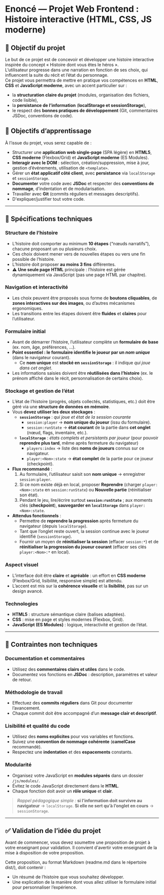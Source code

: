 # Enoncé — Projet Web Frontend : Histoire interactive (HTML, CSS, JS moderne)

## 🎯 Objectif du projet ##
Le but de ce projet est de concevoir et développer une histoire interactive inspirée du concept « Histoire dont vous êtes le héros ».  
L’utilisateur progresse dans une narration en fonction de ses choix, qui influencent la suite du récit et l’état du personnage.  
Ce projet vous permettra de mettre en pratique vos compétences en **HTML**, **CSS** et **JavaScript moderne**, avec un accent particulier sur :
- la **structuration claire du projet** (modules, organisation des fichiers, code lisible),
- la **persistance de l’information** (**localStorage et sessionStorage**),
- le respect des **bonnes pratiques de développement** (Git, commentaires JSDoc, conventions de code).

## 🎯 Objectifs d’apprentissage ##

À l’issue du projet, vous serez capable de :
- Structurer une **application web single‑page** (SPA légère) en **HTML5**, **CSS moderne** (Flexbox/Grid) et **JavaScript moderne** (ES Modules).
- **Interagir avec le DOM** : sélection, création/suppression, mise à jour, gestion d’événements, utilisation de `<template>`.
- Gérer un **état applicatif côté client**, avec **persistance** via `localStorage` et `sessionStorage`.
- **Documenter** votre code avec **JSDoc** et respecter des **conventions de nommage**, d’indentation et de modularisation.
- Travailler avec **Git** (commits réguliers et messages descriptifs).
- D'expliquer/justifier tout votre code. 

---

## 🔧 Spécifications techniques

### Structure de l’histoire
- L’histoire doit comporter au minimum **10 étapes** (“nœuds narratifs”), chacune proposant un ou plusieurs choix.
- Ces choix doivent mener vers de nouvelles étapes ou vers une fin possible de l’histoire.
- L’histoire doit proposer **au moins 3 fins** différentes.
- ⚠️ **Une seule page HTML** principale : l’histoire est gérée dynamiquement via JavaScript (pas une page HTML par chapitre).

### Navigation et interactivité
- Les choix peuvent être proposés sous forme de **boutons cliquables**, de **zones interactives sur des images**, ou d’autres mécanismes ergonomiques.
- Les transitions entre les étapes doivent être **fluides** et **claires** pour l’utilisateur.

### Formulaire initial
- Avant de démarrer l’histoire, l’utilisateur complète un **formulaire de base** (ex. nom, âge, préférences, …).
- **Point essentiel : le formulaire identifie le joueur par un _nom unique_** (dans le navigateur courant).
  - Ce **nom unique** est **stocké en `sessionStorage`** : il indique *qui joue dans cet onglet*.
- Les informations saisies doivent être **réutilisées dans l’histoire** (ex. le prénom affiché dans le récit, personnalisation de certains choix).

### Stockage et gestion de l’état
- L’état de l’histoire (progrès, objets collectés, statistiques, etc.) doit être géré via une **structure de données en mémoire**.
- Vous **devez utiliser les deux stockages** :
  - **`sessionStorage`** : *qui joue et état de la session courante*
    - `session:player` → **nom unique du joueur** (issu du formulaire).
    - `session:runState` → **état courant** de la partie dans **cet onglet** (nœud, flags, inventaire, etc.).
  - **`localStorage`** : *états complets et persistants par joueur* (pour pouvoir **reprendre plus tard**, même après fermeture du navigateur)
    - `players:index` → liste des **noms de joueurs** connus sur ce navigateur.
    - `player:<Nom>:state` → **état complet** de la partie pour ce joueur (checkpoint).
- **Flux recommandé** :
  1. Au formulaire, l’utilisateur saisit son **nom unique** → enregistrer `session:player`.
  2. Si ce nom existe déjà en local, proposer **Reprendre** (charger `player:<Nom>:state` en `session:runState`) ou **Nouvelle partie** (réinitialiser son état).
  3. Pendant le jeu, lire/écrire surtout **`session:runState`** ; aux moments clés (**checkpoint**), **sauvegarder en `localStorage`** dans `player:<Nom>:state`.
- **Attendus fonctionnels** :
  - Permettre de **reprendre la progression** après fermeture du navigateur (depuis `localStorage`).
  - Tant que l’onglet reste ouvert, la session continue avec le joueur identifié (`sessionStorage`).
  - Fournir un moyen de **réinitialiser la session** (effacer `session:*`) et de **réinitialiser la progression du joueur courant** (effacer ses clés `player:<Nom>:*` en local).

### Aspect visuel
- L’interface doit être **claire** et **agréable** : un effort en **CSS moderne** (Flexbox/Grid, lisibilité, responsive simple) est attendu.
- L’accent est mis sur la **cohérence visuelle** et la **lisibilité**, pas sur un design avancé.

### Technologies
- **HTML5** : structure sémantique claire (balises adaptées).
- **CSS** : mise en page et styles modernes (Flexbox, Grid).
- **JavaScript (ES Modules)** : logique, interactivité et gestion de l’état.

---

## 📌 Contraintes non techniques

### Documentation et commentaires
- Utilisez des **commentaires clairs et utiles** dans le code.
- Documentez vos fonctions en **JSDoc** : description, paramètres et valeur de retour.

### Méthodologie de travail
- Effectuez des **commits réguliers** dans Git pour documenter l’avancement.
- Chaque commit doit être accompagné d’un **message clair et descriptif**.

### Lisibilité et qualité du code
- Utilisez des **noms explicites** pour vos variables et fonctions.
- Suivez une **convention de nommage cohérente** (**camelCase** recommandé).
- Respectez une **indentation** et des **espacements** constants.

### Modularité
- Organisez votre JavaScript en **modules séparés** dans un dossier `/js/modules/`.
- Évitez le code JavaScript directement dans le **HTML**.
- Chaque fonction doit avoir un **rôle unique** et **clair**.

> *Rappel pédagogique simple :* **si l’information doit survivre au navigateur** → `localStorage`. **Si elle ne sert qu’à l’onglet en cours** → `sessionStorage`.

---

## ✅ Validation de l’idée du projet ##

Avant de commencer, vous devez soumettre une proposition de projet à votre enseignant pour validation. Il convient d'avertir votre enseignant de la mise à disposition de votre proposition.

Cette proposition, au format Markdown (readme.md dans le répertoire dist/), doit contenir :

- Un résumé de l’histoire que vous souhaitez développer.
- Une explication de la manière dont vous allez utiliser le formulaire initial pour personnaliser l’expérience.
